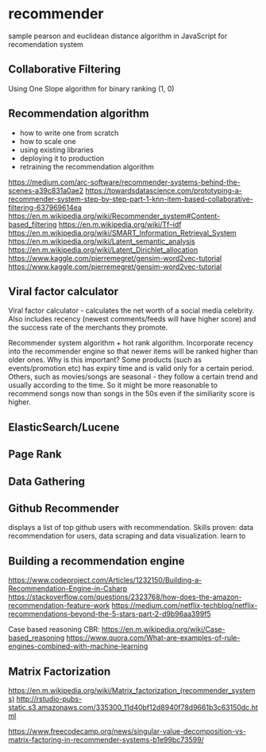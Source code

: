 # recommender
sample pearson and euclidean distance algorithm in JavaScript for recomendation system

## Collaborative Filtering

Using One Slope algorithm for binary ranking (1, 0)

## Recommendation algorithm
- how to write one from scratch
- how to scale one
- using existing libraries
- deploying it to production
- retraining the recommendation algorithm

https://medium.com/arc-software/recommender-systems-behind-the-scenes-a39c831a0ae2
https://towardsdatascience.com/prototyping-a-recommender-system-step-by-step-part-1-knn-item-based-collaborative-filtering-637969614ea
https://en.m.wikipedia.org/wiki/Recommender_system#Content-based_filtering
https://en.m.wikipedia.org/wiki/Tf–idf
https://en.m.wikipedia.org/wiki/SMART_Information_Retrieval_System
https://en.m.wikipedia.org/wiki/Latent_semantic_analysis
https://en.m.wikipedia.org/wiki/Latent_Dirichlet_allocation
https://www.kaggle.com/pierremegret/gensim-word2vec-tutorial
https://www.kaggle.com/pierremegret/gensim-word2vec-tutorial

## Viral factor calculator

Viral factor calculator - calculates the net worth of a social media celebrity. Also includes recency (newest comments/feeds will have higher score) and the success rate of the merchants they promote.

Recommender system algorithm + hot rank algorithm. Incorporate recency into the recommender engine so that newer items will be ranked higher than older ones. Why is this important? Some products (such as events/promotion etc) has expiry time and is valid only for a certain period. Others, such as movies/songs are seasonal - they follow a certain trend and usually according to the time. So it might be more reasonable to recommend songs now than songs in the 50s even if the similiarity score is higher.

## ElasticSearch/Lucene

## Page Rank

## Data Gathering

## Github Recommender

displays a list of top github users with recommendation. Skills proven: data recommendation for users, data scraping and data visualization.
learn to

## Building a recommendation engine

https://www.codeproject.com/Articles/1232150/Building-a-Recommendation-Engine-in-Csharp
https://stackoverflow.com/questions/2323768/how-does-the-amazon-recommendation-feature-work
https://medium.com/netflix-techblog/netflix-recommendations-beyond-the-5-stars-part-2-d9b96aa399f5

Case based reasoning CBR: https://en.m.wikipedia.org/wiki/Case-based_reasoning
https://www.quora.com/What-are-examples-of-rule-engines-combined-with-machine-learning


## Matrix Factorization

https://en.m.wikipedia.org/wiki/Matrix_factorization_(recommender_systems)
http://rstudio-pubs-static.s3.amazonaws.com/335300_11d40bf12d8940f78d9661b3c63150dc.html

https://www.freecodecamp.org/news/singular-value-decomposition-vs-matrix-factoring-in-recommender-systems-b1e99bc73599/



